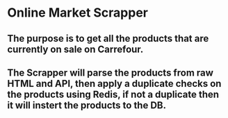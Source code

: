 # Online Market Scrapper 

## The purpose is to get all the products that are currently on sale on Carrefour.
## The Scrapper will parse the products from raw HTML and API, then apply a duplicate checks on the products using Redis, if not a duplicate then it will instert the products to the DB.

